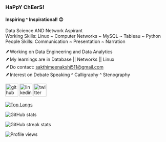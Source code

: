 ### HaPpY ChEerS!
#### Inspiring ^ Inspirational! 😉
Data Science AND Network Aspirant <br>
Working Skills: Linux ~ Computer Networks ~ MySQL ~ Tableau ~ Python <br>
People Skills: Communication ~ Presentation ~ Narration

🪶Working on Data Engineering and Data Analytics <br>
🪶My learnings are in Database || Networks || Linux <br>
🪶Do contact: sakthimeenakshi511@gmail.com <br>
🪶Interest on Debate Speaking ^ Calligraphy ^ Stenography <br>

[<img src='https://cdn.jsdelivr.net/npm/simple-icons@3.0.1/icons/github.svg' alt='github' height='40'>](https://github.com/Sakthi511)  [<img src='https://cdn.jsdelivr.net/npm/simple-icons@3.0.1/icons/linkedin.svg' alt='linkedin' height='40'>]([https://www.linkedin.com/in/SakthiMeenakshiAnandan](https://www.linkedin.com/in/sakthi-meenakshi-anandan-27658a212))  [<img src='https://cdn.jsdelivr.net/npm/simple-icons@3.0.1/icons/twitter.svg' alt='twitter' height='40'>](https://twitter.com/@SAKTHIMEENASHI)  

[![Top Langs](https://github-readme-stats.vercel.app/api/top-langs/?username=Meenakshi-here)](https://github.com/anuraghazra/github-readme-stats)

![GitHub stats](https://github-readme-stats.vercel.app/api?username=Meenakshi-here&show_icons=true)  

![GitHub streak stats](https://streak-stats.demolab.com/?user=Meenakshi-here)  

![Profile views](https://gpvc.arturio.dev/Meenakshi-here)  
